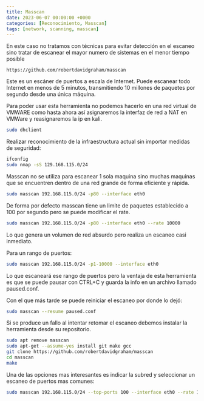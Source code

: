 ```yaml
---
title: Masscan
date: 2023-06-07 00:00:00 +0000
categories: [Reconocimiento, Masscan]
tags: [network, scanning, masscan]
---
```


En este caso no tratamos con técnicas para evitar detección en el escaneo sino tratar de escanear el mayor numero de sistemas en el menor tiempo posible

```
https://github.com/robertdavidgraham/masscan
```

Este es un escáner de puertos a escala de Internet. Puede escanear todo Internet en menos de 5 minutos, transmitiendo 10 millones de paquetes por segundo desde una única máquina.

Para poder usar esta herramienta no podemos hacerlo en una red virtual de VMWARE como hasta ahora así asignaremos la interfaz de red a NAT en VMWare y reasignaremos la ip en kali.

```bash
sudo dhclient
```

Realizar reconocimiento de la infraestructura actual sin importar medidas de seguridad:

```bash
ifconfig 
sudo nmap -sS 129.168.115.0/24
```

Masscan no se utiliza para escanear 1 sola maquina sino muchas maquinas que se encuentren dentro de una red grande de forma eficiente y rápida.

```bash
sudo masscan 192.168.115.0/24 -p80 --interface eth0
```

De forma por defecto masscan tiene un limite de paquetes establecido a 100 por segundo pero se puede modificar el rate.

```bash
sudo masscan 192.168.115.0/24 -p80 --interface eth0 --rate 10000
```

Lo que genera un volumen de red absurdo pero realiza un escaneo casi inmediato.

Para un rango de puertos:

```bash
sudo masscan 192.168.115.0/24 -p1-10000 --interface eth0
```

Lo que escaneará ese rango de puertos pero la ventaja de esta herramienta es que se puede pausar con CTRL+C  y guarda la info en un archivo llamado paused.conf.

Con el que más tarde se puede reiniciar el escaneo por donde lo dejó:

```bash
sudo masscan --resume paused.conf
```

Si se produce un fallo al intentar retomar el escaneo debemos instalar la herramienta desde su repositorio.

```bash
sudo apt remove masscan
sudo apt-get --assume-yes install git make gcc
git clone https://github.com/robertdavidgraham/masscan
cd masscan
make
```

Una de las opciones mas interesantes es indicar la subred y seleccionar un escaneo de puertos mas comunes:

```bash
sudo masscan 192.168.115.0/24 --top-ports 100 --interface eth0 --rate 10000
```